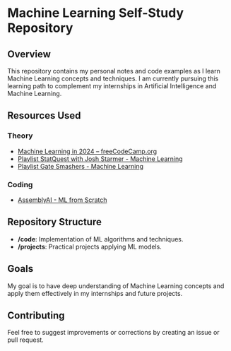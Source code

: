 # Machine Learning Self-Study Repository

## Overview
This repository contains my personal notes and code examples as I learn Machine Learning concepts and techniques. I am currently pursuing this learning path to complement my internships in Artificial Intelligence and Machine Learning.

## Resources Used
### Theory
- [Machine Learning in 2024 – freeCodeCamp.org ](https://www.youtube.com/watch?v=bmmQA8A-yUA)
- [Playlist StatQuest with Josh Starmer - Machine Learning](https://www.youtube.com/watch?v=D0efHEJsfHo&list=PLblh5JKOoLUICTaGLRoHQDuF_7q2GfuJF&index=49)
- [Playlist Gate Smashers - Machine Learning](https://www.youtube.com/watch?v=CWzpomtLqqs&list=PLxCzCOWd7aiEXg5BV10k9THtjnS48yI-T&index=10)

### Coding
- [AssemblyAI - ML from Scratch ](https://www.youtube.com/watch?v=NxEHSAfFlK8&list=PLcWfeUsAys2k_xub3mHks85sBHZvg24Jd&index=5)

## Repository Structure
- **/code**: Implementation of ML algorithms and techniques.
- **/projects**: Practical projects applying ML models.

## Goals
My goal is to have deep understanding of Machine Learning concepts and apply them effectively in my internships and future projects.

## Contributing
Feel free to suggest improvements or corrections by creating an issue or pull request.
